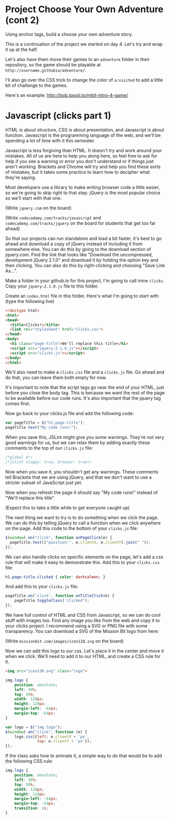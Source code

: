 # Project Choose Your Own Adventure (cont 2)

Using anchor tags, build a choose your own adventure story.

This is a continuation of the project we started on day 4.
Let's try and wrap it up at the half.

Let's also have them move their games to an `adventure` folder
in their repository, so the game should be playable at
`http://username.githubio/adventure/`.

I'll also go over the CSS trick to change the color of
`a:visited` to add a little bit of challenge to the games.

Here's an example:
http://bob.ippoli.to/mbit-intro-4-game/

# Javascript (clicks part 1)

HTML is about structure, CSS is about presentation, and Javascript is
about function. Javascript is the programming language of the web, and
we'll be spending a lot of time with it this semester.

Javascript is less forgiving than HTML. It doesn't try and work around
your mistakes. All of us are here to help you along here, so
feel free to ask for help if you see a warning or error you don't
understand or if things just aren't working. Brackets and Chrome will 
try and help you find these sorts of mistakes, but it takes some practice
to learn how to decipher what they're saying.

Most developers use a library to make writing browser code a little
easier, so we're going to skip right to that step. jQuery is the most
popular choice so we'll start with that one.

(Write `jquery.com` on the board)

(Write `codecademy.com/tracks/javascript` and
`codecademy.com/tracks/jquery` on the board for students that get too
far ahead)

So that our projects can run standalone and load a bit faster, it's
best to go ahead and download a copy of jQuery instead of including
it from somewhere else. You can do this by going to the download
section of jquery.com. Find the link that looks like
"Download the uncompressed, development jQuery 2.1.0" and download
it by holding the option key and then clicking. You can also do this
by right-clicking and choosing "Save Link As&hellip;".

Make a folder in your github.io for this project, I'm going to call
mine `clicks`. Copy your `jquery-2.1.0.js` file to this folder.

Create an `index.html` file in this folder. Here's what I'm going
to start with (type the following live)

```html
<!doctype html>
<html>
<head>
  <title>Clicks!</title>
  <link rel="stylesheet" href="clicks.css">
</head>
<body>
  <h1 class="page-title">We'll replace this title</h1>
  <script src="jquery-2.1.0.js"></script>
  <script src="clicks.js"></script>
</body>
</html>
```

We'll also need to make a `clicks.css` file and a `clicks.js` file.
Go ahead and do that, you can leave them both empty for now.

It's important to note that the script tags go near the end of your
HTML, just before you close the body tag. This is because we want
the rest of the page to be available before our code runs. It's
also important that the jquery tag comes first.

Now go back to your clicks.js file and add the following code:
```javascript
var pageTitle = $("h1.page-title");
pageTitle.text("My code runs!");
```

When you save this, JSLint might give you some warnings. They're
not very good warnings for us, but we can relax them by adding
exactly these comments to the top of our `clicks.js` file:
```javascript
/*global $*/
/*jslint sloppy: true, browser: true*/
```

Now when you save it, you shouldn't get any warnings. These comments
tell Brackets that we are using jQuery, and that we don't want to
use a stricter subset of JavaScript just yet.

Now when you refresh the page it should say "My code runs!"
instead of "We'll replace this title".

(Expect this to take a little while to get everyone caught up)

The next thing we want to try is to do something when we click the
page. We can do this by telling jQuery to call a function when
we click anywhere on the page. Add this code to the bottom of
your `clicks.js` file:

```javascript
$(window).on("click", function onPageClick(e) {
  pageTitle.text(["position:", e.clientX, e.clientY].join(" "));
});
```

We can also handle clicks on specific elements on the page, let's add
a css rule that will make it easy to demonstrate this. Add this to
your `clicks.css` file:

```css
h1.page-title.clicked { color: darksalmon; }
```

And add this to your `clicks.js` file:

```javascript
pageTitle.on('click', function onTitleClick(e) {
    pageTitle.toggleClass('clicked');
});
```

We have full control of HTML and CSS from Javascript, so we can do
cool stuff with images too. Find any image you like from the web and
copy it to your clicks project. I recommend using a SVG or PNG file
with some transparency. You can download a SVG of the Mission Bit logo
from here:

(Write `missionbit.com/images/icon128.svg` on the board)

Now we can add this logo to our css. Let's place it in the center and
move it when we click. We'll need to add it to our HTML, and create a
CSS rule for it.

```html
<img src="icon128.svg" class="logo">
```

```css
img.logo {
    position: absolute;
    left: 50%;
    top: 50%;
    width: 128px;
    height: 128px;
    margin-left: -64px;
    margin-top: -64px;
}
```

```javascript
var logo = $("img.logo");
$(window).on("click", function (e) {
    logo.css({left: e.clientX + 'px',
              top: e.clientY + 'px'});
});
```

If the class asks how to animate it, a simple way to do that would be
to add the following CSS rule:

```css
img.logo {
    position: absolute;
    left: 50%;
    top: 50%;
    width: 128px;
    height: 128px;
    margin-left: -64px;
    margin-top: -64px;
    transition: 1s;
}
```

